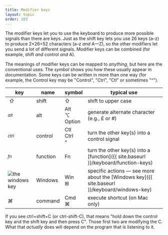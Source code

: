 ```yaml
---
title: Modifier keys
layout: topic
order: 103
---
```


The modifier keys let you to use the keyboard to produce more possible signals
than there are keys. Just as the shift key lets you use 26 keys (a–z) to
produce 2×26=52 characters (a–z _and_ A—Z), so the other modifiers let you send
a lot of different signals. Modifier keys can be combined (for example, shift
*and* control *and* A).

The meanings of modifier keys can be mapped to _anything_, but here are the
conventional uses. The _symbol_ shows you how these usually appear in
documentation. Some keys can be written in more than one way (for example, the
Control key may be "Control", "Ctrl", "Ctl" or sometimes "^").

| key      | name      | symbol  | typical use               |
| -------- | -------- | ------- | -------------------------------------- |
| <span class="key"><em>&nbsp;⇧&nbsp;</em></span> | shift    | ⇧       | shift to upper case                        |
| <span class="key"><em><sub>alt</sub></em></span> | alt      | Alt <br>⌥ <br> Option  | generate alternate character (e.g., £ or #)    |
| <span class="key"><em><sub>ctrl</sub></em></span>   | control  | Ctl <br> Ctrl <br> ^ | turn the other key(s) into a control signal   |
| <span class="key"><em><sub>fn</sub></em></span>  | function | Fn      | turn the other key(s) into a [function]({{ site.baseurl }}/keyboard/function-keys) |
| <img class="key" src="{{ site.baseurl }}/images/key-windows.svg" alt="the windows key">  | Windows  | Win  <br> ⊞  | specific actions — see more about the [Windows key]({{ site.baseurl }}/keyboard/windows-key)   |
| <span class="key"><em>⌘</em></span>   | command  | Cmd <br> ⌘       | execute shortcut (on Mac only) |

If you see ctrl+shift+C (or ctrl-shift-C), that means "hold down the control
key and the shift key and then press C". Those first two are modifying the C.
What that _actually_ does will depend on the program that is listening to it.

